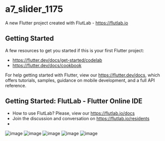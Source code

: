 # a7_slider_1175

A new Flutter project created with FlutLab - https://flutlab.io

## Getting Started

A few resources to get you started if this is your first Flutter project:

- https://flutter.dev/docs/get-started/codelab
- https://flutter.dev/docs/cookbook

For help getting started with Flutter, view our
https://flutter.dev/docs, which offers tutorials,
samples, guidance on mobile development, and a full API reference.

## Getting Started: FlutLab - Flutter Online IDE

- How to use FlutLab? Please, view our https://flutlab.io/docs
- Join the discussion and conversation on https://flutlab.io/residents
- 
![image](https://github.com/CampaG128/a7_slider_1175/assets/143743923/3eeaf5fb-4eb0-42b2-869f-fbaa0b0472cb)
![image](https://github.com/CampaG128/a7_slider_1175/assets/143743923/a6623f82-1072-4e65-8c6e-06f3568d9318)
![image](https://github.com/CampaG128/a7_slider_1175/assets/143743923/89816fb8-62bd-4ba2-8c37-a0803ff1211c)
![image](https://github.com/CampaG128/a7_slider_1175/assets/143743923/64a2b8dd-4bd3-4232-bc42-7f724db20e6a)
![image](https://github.com/CampaG128/a7_slider_1175/assets/143743923/3d9a4e2b-42da-4417-ace4-33b65fe995f0)
